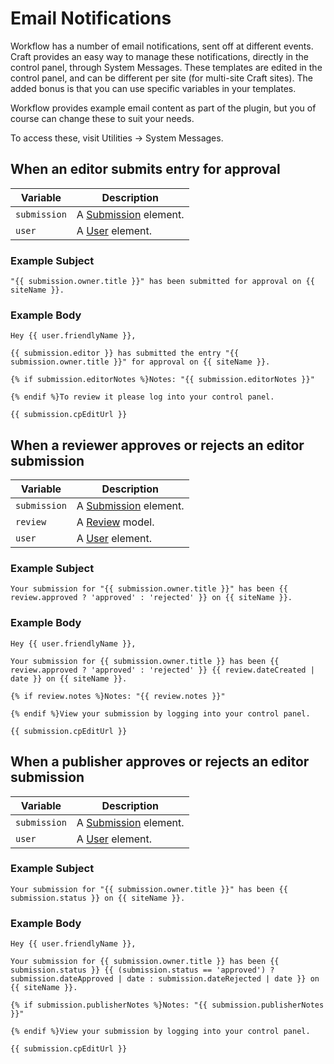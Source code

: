# Email Notifications
Workflow has a number of email notifications, sent off at different events. Craft provides an easy way to manage these notifications, directly in the control panel, through System Messages. These templates are edited in the control panel, and can be different per site (for multi-site Craft sites). The added bonus is that you can use specific variables in your templates.

Workflow provides example email content as part of the plugin, but you of course can change these to suit your needs.

To access these, visit Utilities → System Messages.

## When an editor submits entry for approval

Variable | Description
--- | ---
`submission` | A [Submission](docs:developers/submission) element.
`user` | A [User](https://docs.craftcms.com/api/v4/craft-elements-user.html) element.

### Example Subject

```twig
"{{ submission.owner.title }}" has been submitted for approval on {{ siteName }}.
```

### Example Body

```twig
Hey {{ user.friendlyName }},

{{ submission.editor }} has submitted the entry "{{ submission.owner.title }}" for approval on {{ siteName }}.

{% if submission.editorNotes %}Notes: "{{ submission.editorNotes }}"

{% endif %}To review it please log into your control panel.

{{ submission.cpEditUrl }}
```

## When a reviewer approves or rejects an editor submission

Variable | Description
--- | ---
`submission` | A [Submission](docs:developers/submission) element.
`review` | A [Review](docs:developers/review) model.
`user` | A [User](https://docs.craftcms.com/api/v4/craft-elements-user.html) element.

### Example Subject

```twig
Your submission for "{{ submission.owner.title }}" has been {{ review.approved ? 'approved' : 'rejected' }} on {{ siteName }}.
```

### Example Body

```twig
Hey {{ user.friendlyName }},

Your submission for {{ submission.owner.title }} has been {{ review.approved ? 'approved' : 'rejected' }} {{ review.dateCreated | date }} on {{ siteName }}.

{% if review.notes %}Notes: "{{ review.notes }}"

{% endif %}View your submission by logging into your control panel.

{{ submission.cpEditUrl }}
```

## When a publisher approves or rejects an editor submission

Variable | Description
--- | ---
`submission` | A [Submission](docs:developers/submission) element.
`user` | A [User](https://docs.craftcms.com/api/v4/craft-elements-user.html) element.

### Example Subject

```twig
Your submission for "{{ submission.owner.title }}" has been {{ submission.status }} on {{ siteName }}.
```

### Example Body

```twig
Hey {{ user.friendlyName }},

Your submission for {{ submission.owner.title }} has been {{ submission.status }} {{ (submission.status == 'approved') ? submission.dateApproved | date : submission.dateRejected | date }} on {{ siteName }}.

{% if submission.publisherNotes %}Notes: "{{ submission.publisherNotes }}"

{% endif %}View your submission by logging into your control panel.

{{ submission.cpEditUrl }}
```
